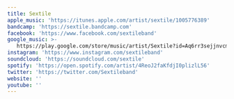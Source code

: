 ```yaml
---
title: Sextile
apple_music: 'https://itunes.apple.com/artist/sextile/1005776389'
bandcamp: 'https://sextile.bandcamp.com'
facebook: 'https://www.facebook.com/sextileband'
google_music: >-
   https://play.google.com/store/music/artist/Sextile?id=Aq6rr3sejjnvcmlfnvs6lez2zty
instagram: 'https://www.instagram.com/sextileband'
soundcloud: 'https://soundcloud.com/sextile'
spotify: 'https://open.spotify.com/artist/4ReoJ2faKfdjI0plizlL56'
twitter: 'https://twitter.com/Sextileband'
website: ''
youtube: ''
---
```

